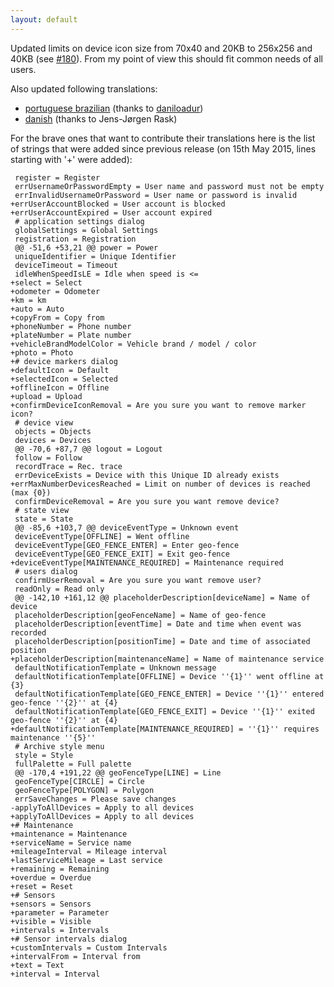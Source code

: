 ```yaml
---
layout: default
---
```


Updated limits on device icon size from 70x40 and 20KB to 256x256 and 40KB (see [#180](https://github.com/vitalidze/traccar-web/issues/180)). From my point of view this should fit common needs of all users.

Also updated following translations:

* [portuguese brazilian](/features/portuguese-brazilian.html) (thanks to [daniloadur](https://github.com/daniloadur))
* [danish](/features/danish.html) (thanks to Jens-Jørgen Rask)

For the brave ones that want to contribute their translations here is the list of strings that were added since previous release (on 15th May 2015, lines starting with '+' were added):

````
 register = Register
 errUsernameOrPasswordEmpty = User name and password must not be empty
 errInvalidUsernameOrPassword = User name or password is invalid
+errUserAccountBlocked = User account is blocked
+errUserAccountExpired = User account expired
 # application settings dialog
 globalSettings = Global Settings
 registration = Registration
 @@ -51,6 +53,21 @@ power = Power
 uniqueIdentifier = Unique Identifier
 deviceTimeout = Timeout
 idleWhenSpeedIsLE = Idle when speed is <=
+select = Select
+odometer = Odometer
+km = km
+auto = Auto
+copyFrom = Copy from
+phoneNumber = Phone number
+plateNumber = Plate number
+vehicleBrandModelColor = Vehicle brand / model / color
+photo = Photo
+# device markers dialog
+defaultIcon = Default
+selectedIcon = Selected
+offlineIcon = Offline
+upload = Upload
+confirmDeviceIconRemoval = Are you sure you want to remove marker icon?
 # device view
 objects = Objects
 devices = Devices
 @@ -70,6 +87,7 @@ logout = Logout
 follow = Follow
 recordTrace = Rec. trace
 errDeviceExists = Device with this Unique ID already exists
+errMaxNumberDevicesReached = Limit on number of devices is reached (max {0})
 confirmDeviceRemoval = Are you sure you want remove device?
 # state view
 state = State
 @@ -85,6 +103,7 @@ deviceEventType = Unknown event
 deviceEventType[OFFLINE] = Went offline
 deviceEventType[GEO_FENCE_ENTER] = Enter geo-fence
 deviceEventType[GEO_FENCE_EXIT] = Exit geo-fence
+deviceEventType[MAINTENANCE_REQUIRED] = Maintenance required
 # users dialog
 confirmUserRemoval = Are you sure you want remove user?
 readOnly = Read only
 @@ -142,10 +161,12 @@ placeholderDescription[deviceName] = Name of device
 placeholderDescription[geoFenceName] = Name of geo-fence
 placeholderDescription[eventTime] = Date and time when event was recorded
 placeholderDescription[positionTime] = Date and time of associated position
+placeholderDescription[maintenanceName] = Name of maintenance service
 defaultNotificationTemplate = Unknown message
 defaultNotificationTemplate[OFFLINE] = Device ''{1}'' went offline at {3}
 defaultNotificationTemplate[GEO_FENCE_ENTER] = Device ''{1}'' entered geo-fence ''{2}'' at {4}
 defaultNotificationTemplate[GEO_FENCE_EXIT] = Device ''{1}'' exited geo-fence ''{2}'' at {4}
+defaultNotificationTemplate[MAINTENANCE_REQUIRED] = ''{1}'' requires maintenance ''{5}''
 # Archive style menu
 style = Style
 fullPalette = Full palette
 @@ -170,4 +191,22 @@ geoFenceType[LINE] = Line
 geoFenceType[CIRCLE] = Circle
 geoFenceType[POLYGON] = Polygon
 errSaveChanges = Please save changes
-applyToAllDevices = Apply to all devices 
+applyToAllDevices = Apply to all devices
+# Maintenance
+maintenance = Maintenance
+serviceName = Service name
+mileageInterval = Mileage interval
+lastServiceMileage = Last service
+remaining = Remaining
+overdue = Overdue
+reset = Reset
+# Sensors
+sensors = Sensors
+parameter = Parameter
+visible = Visible
+intervals = Intervals
+# Sensor intervals dialog
+customIntervals = Custom Intervals
+intervalFrom = Interval from
+text = Text
+interval = Interval 
````